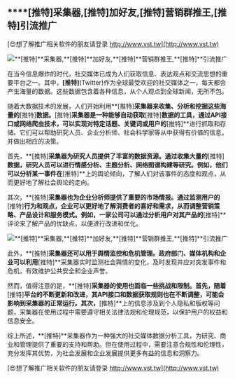 ## ****[推特]**采集器,**[推特]**加好友,**[推特]**营销群推王,**[推特]**引流推广**

[😍想了解推广相关软件的朋友请登录 http://www.vst.tw](http://www.vst.tw)

 <center><img src="https://vst.tw/MP4/tuiguang/png/6.png" alt="**[推特]**采集器,**[推特]**加好友,**[推特]**营销群推王,**[推特]**引流推广"></center>

在当今信息爆炸的时代，社交媒体已成为人们获取信息、表达观点和交流思想的重要平台之一。其中，**[推特]**(Twitter)作为全球最受欢迎的社交媒体之一，每天都会产生海量的数据。这些数据包含着各种信息，从个人观点到全球新闻，无所不包。

随着大数据技术的发展，人们开始利用**[推特]**采集器来收集、分析和挖掘这些海量的**[推特]**数据。**[推特]**采集器是一种能够自动获取**[推特]**数据的工具，通过API接口或网络爬虫技术，可以实现对特定话题、关键词或用户的**[推特]**进行抓取和存储。它们可以帮助研究人员、企业分析师、社会科学家等从中获得有价值的信息，并做出相应的决策。

首先，**[推特]**采集器为研究人员提供了丰富的数据资源。通过收集大量的**[推特]**数据，研究人员可以进行情感分析、主题分析、网络图谱构建等研究。例如，他们可以分析某一事件在**[推特]**上的舆论倾向，了解人们对该事件的态度和观点，从而更好地了解社会舆论的走向。

其次，**[推特]**采集器也为企业分析师提供了重要的市场情报。通过监测用户的**[推特]**行为和观点，企业可以更好地了解消费者的喜好和需求，从而调整营销策略、产品设计和服务模式。例如，一家公司可以通过分析用户对其产品的**[推特]**评论来了解产品的优缺点，以便进行改进和优化。

 <center><img src="https://vst.tw/MP4/tuiguang/png/8.png" alt="**[推特]**采集器,**[推特]**加好友,**[推特]**营销群推王,**[推特]**引流推广"></center>

此外，**[推特]**采集器还可以用于舆情监控和危机管理。政府部门、媒体机构和企业可以利用**[推特]**采集器实时监测社会舆情的变化，及时发现并应对突发事件和危机，有效维护公共安全和企业声誉。

然而，值得注意的是，**[推特]**采集器的使用也面临一些挑战和限制。首先，随着**[推特]**平台的不断更新和改进，其API接口和数据获取规则也在不断调整，可能会影响到采集器的正常运行。其次，**[推特]**上的信息涉及到个人隐私和版权等问题，采集器在使用过程中需要遵守相关法律法规和伦理规范，以保护用户的权益和信息安全。

综上所述，**[推特]**采集器作为一种强大的社交媒体数据分析工具，为研究、商业和管理提供了重要的支持和帮助。但在使用过程中，需要注意合规性和伦理性，充分发挥其优势，为社会发展和企业发展提供更多有益的信息和洞察力。

[😍想了解推广相关软件的朋友请登录 http://www.vst.tw](http://www.vst.tw)



